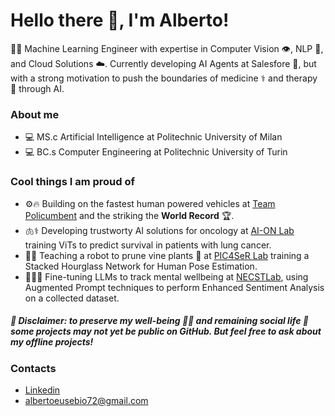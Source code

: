 
# Hello there 👋, I'm Alberto!

👨‍💻 Machine Learning Engineer with expertise in Computer Vision 👁️, NLP 📝, and Cloud Solutions ☁️. Currently developing AI Agents at Salesfore 🤖, but with a strong motivation to push the boundaries of medicine ⚕️ and therapy 🧠 through AI.

### About me
* 💻 MS.c Artificial Intelligence at Politechnic University of Milan
* 💻 BC.s Computer Engineering at Politechnic University of Turin

### Cool things I am proud of
* ⚙️🔥 Building on the fastest human powered vehicles at [Team Policumbent](https://github.com/policumbent) and the striking the **World Record** 🏆.
* 🫁⚕️ Developing trustworty AI solutions for oncology at [AI-ON Lab](https://ai-onlab.com/) training ViTs to predict survival in patients with lung cancer.
* 🍷🤖 Teaching a robot to prune vine plants 🍇 at [PIC4SeR Lab](https://pic4ser.polito.it/) training a Stacked Hourglass Network for Human Pose Estimation.
* 🧠🧘‍♂️ Fine-tuning LLMs to track mental wellbeing at [NECSTLab](https://necst.it/), using Augmented Prompt techniques to perform Enhanced Sentiment Analysis on a collected dataset.

##### 🚨 **Disclaimer**: to preserve my well-being 🧘‍♂️ and remaining social life 🏈 some projects may not yet be public on GitHub. But feel free to ask about my offline projects!

### Contacts
* [Linkedin](https://www.linkedin.com/in/alberto-eusebio/)
* [albertoeusebio72@gmail.com](mailto:albertoeusebio72@gmail.com)
